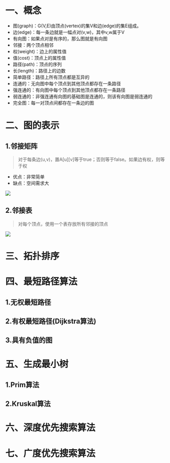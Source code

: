 # 一、概念
+ 图(graph)：G(V,E)由顶点(vertex)的集V和边(edge)的集E组成。
+ 边(edge)：每一条边就是一幅点对(v,w)，其中v,w属于V
+ 有向图：如果点对是有序的，那么图就是有向图
+ 邻接：两个顶点相邻
+ 权(weight)：边上的属性值
+ 值(cost)：顶点上的属性值
+ 路径(path)：顶点的序列
+ 长(length)：路径上的边数
+ 简单路径：路径上所有顶点都是互异的
+ 连通的：无向图中每个顶点到其他顶点都存在一条路径
+ 强连通的：有向图中每个顶点到其他顶点都存在一条路径
+ 弱连通的：非强连通有向图的基础图是连通的，则该有向图是弱连通的
+ 完全图：每一对顶点间都存在一条边的图
# 二、图的表示
## 1.邻接矩阵
>对于每条边(u,v)，置A[u][v]等于true；否则等于false。如果边有权，则等于权
+ 优点：非常简单
+ 缺点：空间需求大

![](https://images2015.cnblogs.com/blog/1005320/201611/1005320-20161115153351529-548277748.png)
## 2.邻接表
>对每个顶点，使用一个表存放所有邻接的顶点

![](https://images2015.cnblogs.com/blog/1005320/201611/1005320-20161115153921029-1972544191.png)
# 三、拓扑排序
# 四、最短路径算法
## 1.无权最短路径
## 2.有权最短路径(Dijkstra算法)
## 3.具有负值的图
# 五、生成最小树
## 1.Prim算法
## 2.Kruskal算法
# 六、深度优先搜索算法
# 七、广度优先搜索算法
